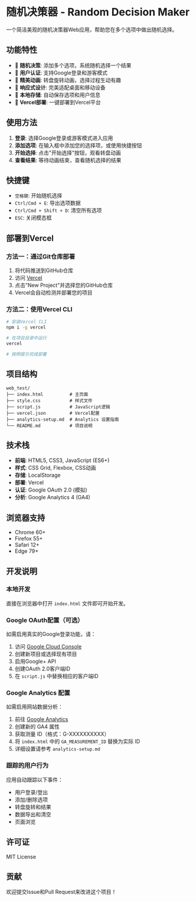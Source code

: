 # 随机决策器 - Random Decision Maker

一个简洁美观的随机决策器Web应用，帮助您在多个选项中做出随机选择。

## 功能特性

- 🎯 **随机决策**: 添加多个选项，系统随机选择一个结果
- 🔐 **用户认证**: 支持Google登录和游客模式
- 🎨 **精美动画**: 转盘旋转动画，选择过程生动有趣
- 📱 **响应式设计**: 完美适配桌面和移动设备
- 💾 **本地存储**: 自动保存选项和用户信息
- 🚀 **Vercel部署**: 一键部署到Vercel平台

## 使用方法

1. **登录**: 选择Google登录或游客模式进入应用
2. **添加选项**: 在输入框中添加您的选择项，或使用快捷按钮
3. **开始选择**: 点击"开始选择"按钮，观看转盘动画
4. **查看结果**: 等待动画结束，查看随机选择的结果

## 快捷键

- `空格键`: 开始随机选择
- `Ctrl/Cmd + E`: 导出选项数据
- `Ctrl/Cmd + Shift + D`: 清空所有选项
- `ESC`: 关闭模态框

## 部署到Vercel

### 方法一：通过Git仓库部署

1. 将代码推送到GitHub仓库
2. 访问 [Vercel](https://vercel.com)
3. 点击"New Project"并选择您的GitHub仓库
4. Vercel会自动检测并部署您的项目

### 方法二：使用Vercel CLI

```bash
# 安装Vercel CLI
npm i -g vercel

# 在项目目录中运行
vercel

# 按照提示完成部署
```

## 项目结构

```
web_test/
├── index.html          # 主页面
├── style.css           # 样式文件
├── script.js           # JavaScript逻辑
├── vercel.json         # Vercel配置
├── analytics-setup.md  # Analytics 设置指南
└── README.md           # 项目说明
```

## 技术栈

- **前端**: HTML5, CSS3, JavaScript (ES6+)
- **样式**: CSS Grid, Flexbox, CSS动画
- **存储**: LocalStorage
- **部署**: Vercel
- **认证**: Google OAuth 2.0 (模拟)
- **分析**: Google Analytics 4 (GA4)

## 浏览器支持

- Chrome 60+
- Firefox 55+
- Safari 12+
- Edge 79+

## 开发说明

### 本地开发

直接在浏览器中打开 `index.html` 文件即可开始开发。

### Google OAuth配置（可选）

如需启用真实的Google登录功能，请：

1. 访问 [Google Cloud Console](https://console.cloud.google.com/)
2. 创建新项目或选择现有项目
3. 启用Google+ API
4. 创建OAuth 2.0客户端ID
5. 在 `script.js` 中替换相应的客户端ID

### Google Analytics 配置

如需启用网站数据分析：

1. 前往 [Google Analytics](https://analytics.google.com/)
2. 创建新的 GA4 属性
3. 获取测量 ID（格式：G-XXXXXXXXXX）
4. 将 `index.html` 中的 `GA_MEASUREMENT_ID` 替换为实际 ID
5. 详细设置请参考 `analytics-setup.md`

### 跟踪的用户行为

应用自动跟踪以下事件：
- 用户登录/登出
- 添加/删除选项
- 转盘旋转和结果
- 数据导出和清空
- 页面浏览

## 许可证

MIT License

## 贡献

欢迎提交Issue和Pull Request来改进这个项目！